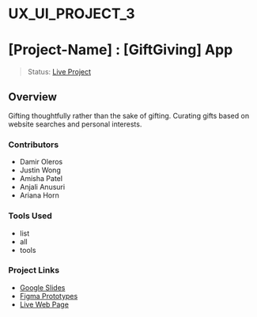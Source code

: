 # UX_UI_PROJECT_3
# [Project-Name] : [GiftGiving] App
> Status: [Live Project](https://unjelly02.github.io/UX_UI_PROJECT_3/)
## Overview
  Gifting thoughtfully rather than the sake of gifting. Curating gifts based on website searches and personal interests. 
### Contributors
* Damir Oleros 
* Justin Wong
* Amisha Patel 
* Anjali Anusuri 
* Ariana Horn
### Tools Used
* list
* all
* tools
### Project Links
- [Google Slides](url-link-here)
- [Figma Prototypes](https://www.figma.com/file/QNVWtGytN3sFkhQDEKOh11/Group-Project-3?node-id=0%3A1)
- [Live Web Page](https://unjelly02.github.io/UX_UI_PROJECT_3/)